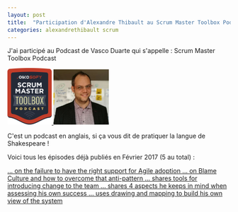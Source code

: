 ```yaml
---
layout: post
title:  "Participation d'Alexandre Thibault au Scrum Master Toolbox Podcast avec Vasco Duarte"
categories: alexandrethibault scrum
---
```


J'ai participé au Podcast de Vasco Duarte qui s'appelle :
Scrum Master Toolbox Podcast

<a href="http://scrum-master-toolbox.com/" target="smtp">
	<img src="/images/podcast_badge_final_big.png" width="100px" >
</a>
<a href="/about">
	<img src="/images/alexthib-agile-coach-small.jpg" width="125px" >
</a>
<br/>

C'est un podcast en anglais, si ça vous dit de pratiquer la langue de Shakespeare !

Voici tous les épisodes déjà publiés en Février 2017 (5 au total) :

<a href="http://scrum-master-toolbox.org/2017/02/podcast/alexandre-thibault-on-the-failure-to-have-the-right-support-for-agile-adoption/" target="smtp1">
	... on the failure to have the right support for Agile adoption
</a>

<a href="http://scrum-master-toolbox.org/2017/02/podcast/alexandre-thibault-on-blame-culture-and-how-to-overcome-that-anti-pattern/" target="smtp">
	... on Blame Culture and how to overcome that anti-pattern
</a>

<a href="http://scrum-master-toolbox.org/2017/02/podcast/alexandre-thibault-shares-tools-for-introducing-change-to-the-team/" target="smtp">
	... shares tools for introducing change to the team
</a>

<a href="http://scrum-master-toolbox.org/2017/02/podcast/alexandre-thibault-shares-4-aspects-he-keeps-in-mind-when-assessing-his-own-success/" target="smtp">
	... shares 4 aspects he keeps in mind when assessing his own success
</a>

<a href="http://scrum-master-toolbox.org/2017/02/podcast/alexandre-thibault-uses-drawing-and-mapping-to-build-his-own-view-of-the-system/" target="smtp">
	... uses drawing and mapping to build his own view of the system
</a>